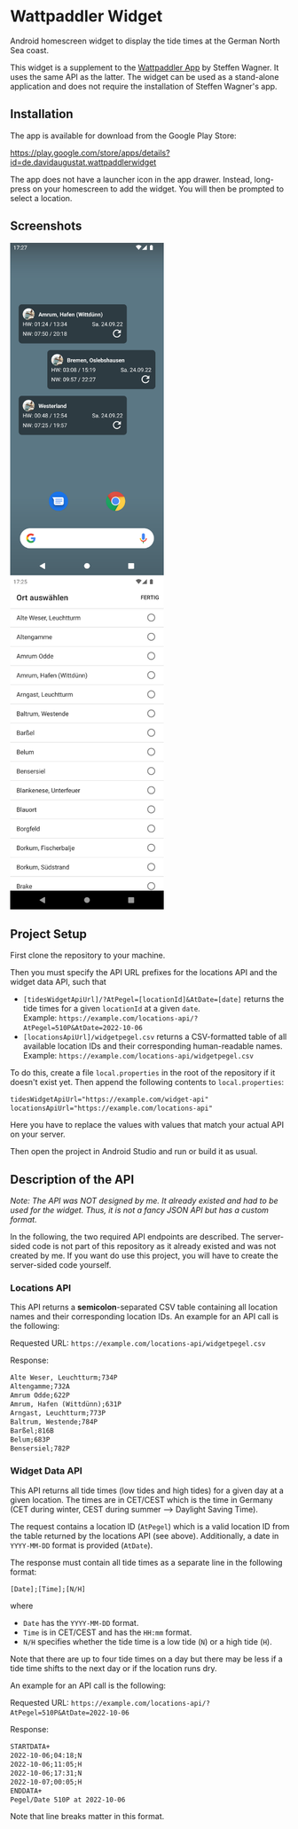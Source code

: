 # Wattpaddler Widget
Android homescreen widget to display the tide times at the German North Sea coast.

This widget is a supplement to the 
[Wattpaddler App](https://play.google.com/store/apps/details?id=com.embarcadero.Wattpaddler)
by Steffen Wagner. It uses the same API as the latter. The widget can be used as a stand-alone application and does not require the installation of Steffen Wagner's app.

## Installation
The app is available for download from the Google Play Store:

<https://play.google.com/store/apps/details?id=de.davidaugustat.wattpaddlerwidget>

The app does not have a launcher icon in the app drawer. Instead, long-press on your homescreen to add the widget. You will then be prompted to select a location.

## Screenshots
<img src="screenshots/widgets.png" height="600px" /> <img src="screenshots/location-selection.png" height="600px" />

## Project Setup
First clone the repository to your machine.

Then you must specify the API URL prefixes for the locations API and the widget data API, such that
- `[tidesWidgetApiUrl]/?AtPegel=[locationId]&AtDate=[date]` returns the tide times for a given 
`locationId` at a given `date`.  
Example: `https://example.com/locations-api/?AtPegel=510P&AtDate=2022-10-06`
- `[locationsApiUrl]/widgetpegel.csv` returns a CSV-formatted table of all available location IDs 
and their corresponding human-readable names.  
Example: `https://example.com/locations-api/widgetpegel.csv`

To do this, create a file `local.properties` in the root of the repository if it doesn't exist yet. Then
append the following contents to `local.properties`:
```properties
tidesWidgetApiUrl="https://example.com/widget-api"
locationsApiUrl="https://example.com/locations-api"
 ```
Here you have to replace the values with values that match your actual API on your server.

Then open the project in Android Studio and run or build it as usual.

## Description of the API
*Note: The API was NOT designed by me. It already existed and had to be used for the widget. Thus, it is not a fancy JSON API but has a custom format.*

In the following, the two required API endpoints are described. The server-sided code is not part of this repository as it already existed and was not created by me. If you want do use this project, you will have to create the server-sided code yourself.


### Locations API
This API returns a **semicolon**-separated CSV table containing all location names and their corresponding location IDs. An example for an API call is the following:

Requested URL: `https://example.com/locations-api/widgetpegel.csv`

Response:
```
Alte Weser, Leuchtturm;734P
Altengamme;732A
Amrum Odde;622P
Amrum, Hafen (Wittdünn);631P
Arngast, Leuchtturm;773P
Baltrum, Westende;784P
Barßel;816B
Belum;683P
Bensersiel;782P
```

### Widget Data API
This API returns all tide times (low tides and high tides) for a given day at a given location. The times are in CET/CEST which is the time in Germany (CET during winter, CEST during summer --> Daylight Saving Time).

The request contains a location ID (`AtPegel`) which is a valid location ID from the table returned by the locations API (see above). Additionally, a date in `YYYY-MM-DD` format is provided (`AtDate`).

The response must contain all tide times as a separate line in the following format:
```
[Date];[Time];[N/H]
```
where
- `Date` has the `YYYY-MM-DD` format.
- `Time` is in CET/CEST and has the `HH:mm` format.
- `N/H` specifies whether the tide time is a low tide (`N`) or a high tide (`H`).

Note that there are up to four tide times on a day but there may be less if a tide time shifts to the next day or if the location runs dry.

An example for an API call is the following:

Requested URL: `https://example.com/locations-api/?AtPegel=510P&AtDate=2022-10-06`

Response:
```
STARTDATA+
2022-10-06;04:18;N
2022-10-06;11:05;H
2022-10-06;17:31;N
2022-10-07;00:05;H
ENDDATA+
Pegel/Date 510P at 2022-10-06
```
Note that line breaks matter in this format.
